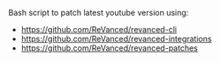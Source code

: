 Bash script to patch latest youtube version using:

- https://github.com/ReVanced/revanced-cli
- https://github.com/ReVanced/revanced-integrations
- https://github.com/ReVanced/revanced-patches
